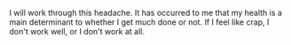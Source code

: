 I will work through this headache. It has occurred to me that my health is a main determinant to whether I get much done or not. If I feel like crap, I don't work well, or I don't work at all.